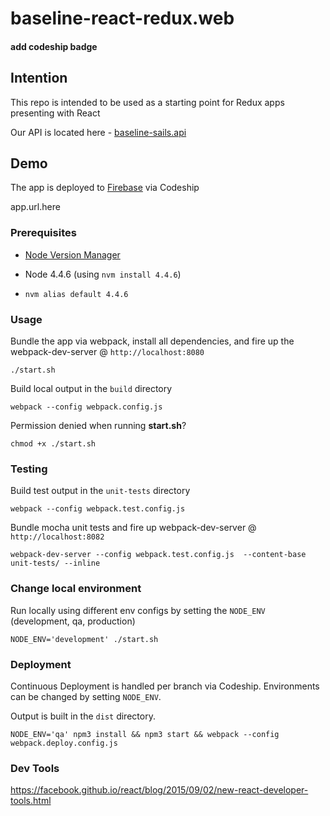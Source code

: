 # baseline-react-redux.web

#### add codeship badge

## Intention
This repo is intended to be used as a starting point for Redux apps presenting with React

Our API is located here - [baseline-sails.api](https://github.com/johnrhampton/baseline-sails.api)

## Demo
The app is deployed to [Firebase](https://firebase.google.com/) via Codeship

app.url.here

### Prerequisites
- [Node Version Manager](https://github.com/creationix/nvm)

- Node 4.4.6 (using `nvm install 4.4.6`)

- `nvm alias default 4.4.6`

### Usage
Bundle the app via webpack, install all dependencies, and fire up the webpack-dev-server @ `http://localhost:8080`
```
./start.sh 
```

Build local output in the `build` directory
```
webpack --config webpack.config.js
```

Permission denied when running **start.sh**?
```
chmod +x ./start.sh
```

### Testing
Build test output in the `unit-tests` directory
```
webpack --config webpack.test.config.js
```

Bundle mocha unit tests and fire up webpack-dev-server @ `http://localhost:8082`
```
webpack-dev-server --config webpack.test.config.js  --content-base unit-tests/ --inline
```

### Change local environment
Run locally using different env configs by setting the `NODE_ENV` (development, qa, production)

```
NODE_ENV='development' ./start.sh
```

### Deployment
Continuous Deployment is handled per branch via Codeship. Environments can be changed by setting `NODE_ENV`.

Output is built in the `dist` directory.

```
NODE_ENV='qa' npm3 install && npm3 start && webpack --config webpack.deploy.config.js
```

### Dev Tools
https://facebook.github.io/react/blog/2015/09/02/new-react-developer-tools.html
